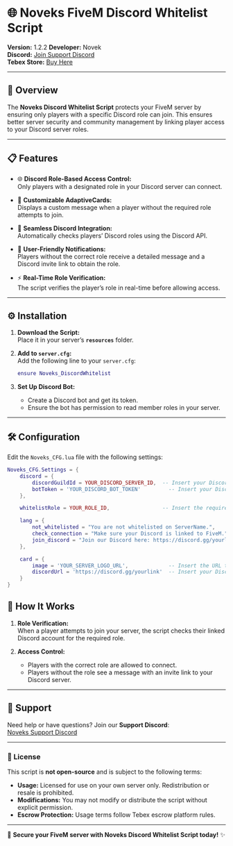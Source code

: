 # 🌐 Noveks FiveM Discord Whitelist Script

**Version:** 1.2.2
**Developer:** Novek  
**Discord:** [Join Support Discord](https://discord.gg/8q8BnmgXq2)  
**Tebex Store:** [Buy Here](https://noveks-workspace.tebex.io/package/6546483)  

---

## 📄 Overview

The **Noveks Discord Whitelist Script** protects your FiveM server by ensuring only players with a specific Discord role can join. This ensures better server security and community management by linking player access to your Discord server roles.

---

## 📋 Features

- 🌐 **Discord Role-Based Access Control:**  
  Only players with a designated role in your Discord server can connect.

- 🎨 **Customizable AdaptiveCards:**  
  Displays a custom message when a player without the required role attempts to join.

- 🔗 **Seamless Discord Integration:**  
  Automatically checks players’ Discord roles using the Discord API.

- 👋 **User-Friendly Notifications:**  
  Players without the correct role receive a detailed message and a Discord invite link to obtain the role.

- ⚡ **Real-Time Role Verification:**  
  The script verifies the player’s role in real-time before allowing access.

---

## ⚙️ Installation

1. **Download the Script:**  
   Place it in your server’s **`resources`** folder.

2. **Add to `server.cfg`:**  
   Add the following line to your `server.cfg`:
   ```lua
   ensure Noveks_DiscordWhitelist
   ```

3. **Set Up Discord Bot:**  
   - Create a Discord bot and get its token.
   - Ensure the bot has permission to read member roles in your server.

---

## 🛠️ Configuration

Edit the `Noveks_CFG.lua` file with the following settings:

```lua
Noveks_CFG.Settings = {
    discord = {
        discordGuildId = YOUR_DISCORD_SERVER_ID,  -- Insert your Discord server ID
        botToken = 'YOUR_DISCORD_BOT_TOKEN'         -- Insert your Discord bot token
    },

    whitelistRole = YOUR_ROLE_ID,                 -- Insert the required Discord role ID

    lang = {
        not_whitelisted = "You are not whitelisted on ServerName.",  
        check_connection = "Make sure your Discord is linked to FiveM.",
        join_discord = "Join our Discord here: https://discord.gg/yourlink"  -- Insert your Discord invite link
    },

    card = {
        image = 'YOUR_SERVER_LOGO_URL',             -- Insert the URL to your server logo
        discordUrl = 'https://discord.gg/yourlink'  -- Insert your Discord invite link
    }
}
```

## 📢 How It Works

1. **Role Verification:**  
   When a player attempts to join your server, the script checks their linked Discord account for the required role.

2. **Access Control:**  
   - Players with the correct role are allowed to connect.  
   - Players without the role see a message with an invite link to your Discord server.

---

## 💬 Support

Need help or have questions? Join our **Support Discord**:  
[Noveks Support Discord](https://discord.gg/8q8BnmgXq2)

---

### 📑 License

This script is **not open-source** and is subject to the following terms:  

- **Usage:** Licensed for use on your own server only. Redistribution or resale is prohibited.  
- **Modifications:** You may not modify or distribute the script without explicit permission.  
- **Escrow Protection:** Usage terms follow Tebex escrow platform rules.  

---

🚀 **Secure your FiveM server with Noveks Discord Whitelist Script today!** ✨
